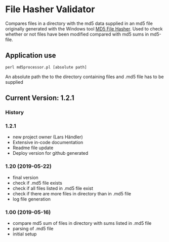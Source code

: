 # File Hasher Validator

Compares files in a directory with the md5 data supplied in an md5 file originally generated with the Windows tool [MD5 File Hasher](http://www.digital-tronic.com/md5-file-hasher/). Used to check whether or not files have been modified compared with md5 sums in md5-file.

## Application use

`perl md5processor.pl [absolute path]`

An absolute path the to the directory containing files and .md5 file has to be supplied

## Current Version: 1.2.1

### History

### 1.2.1

* new project owner (Lars Händler)
* Extensive in-code documentation
* Readme file update
* Deploy version for github generated

### 1.20 (2019-05-22)

* final version
* check if .md5 file exists
* check if all files listed in .md5 file exist
* check if there are more files in directory than in .md5 file
* log file generation

### 1.00 (2019-05-16)

* compare md5 sum of files in directory with sums listed in .md5 file
* parsing of .md5 file
* initial setup
